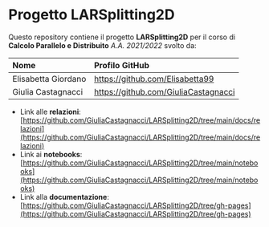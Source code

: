 # Progetto LARSplitting2D

Questo repository contiene il progetto **LARSplitting2D** per il corso di **Calcolo Parallelo e Distribuito** *A.A. 2021/2022* svolto da:

| Nome | Profilo GitHub |
|:---|:---|
|Elisabetta Giordano|https://github.com/Elisabetta99|
|Giulia Castagnacci|https://github.com/GiuliaCastagnacci|

* Link alle **relazioni**: [https://github.com/GiuliaCastagnacci/LARSplitting2D/tree/main/docs/relazioni](https://github.com/GiuliaCastagnacci/LARSplitting2D/tree/main/docs/relazioni)
* Link ai **notebooks**: [https://github.com/GiuliaCastagnacci/LARSplitting2D/tree/main/notebooks](https://github.com/GiuliaCastagnacci/LARSplitting2D/tree/main/notebooks)
* Link alla **documentazione**: [https://github.com/GiuliaCastagnacci/LARSplitting2D/tree/gh-pages](https://github.com/GiuliaCastagnacci/LARSplitting2D/tree/gh-pages)


